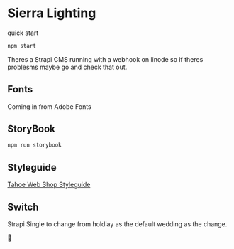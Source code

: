 # Sierra Lighting

quick start

```bash
npm start
```

Theres a Strapi CMS running with a webhook on linode so if theres problesms maybe go and check that out.

## Fonts

Coming in from Adobe Fonts

## StoryBook

```bash
npm run storybook
```

## Styleguide

[Tahoe Web Shop Styleguide](https://styleguidetahoewebshopmain.gatsbyjs.io/)

## Switch

Strapi Single to change from holdiay as the default wedding as the change.

🦄
